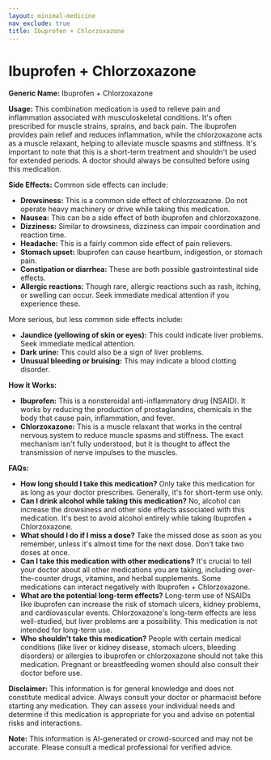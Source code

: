 ```yaml
---
layout: minimal-medicine
nav_exclude: true
title: Ibuprofen + Chlorzoxazone
---
```


# Ibuprofen + Chlorzoxazone

**Generic Name:** Ibuprofen + Chlorzoxazone

**Usage:** This combination medication is used to relieve pain and inflammation associated with musculoskeletal conditions.  It's often prescribed for muscle strains, sprains, and back pain. The ibuprofen provides pain relief and reduces inflammation, while the chlorzoxazone acts as a muscle relaxant, helping to alleviate muscle spasms and stiffness.  It's important to note that this is a short-term treatment and shouldn't be used for extended periods.  A doctor should always be consulted before using this medication.

**Side Effects:** Common side effects can include:

* **Drowsiness:** This is a common side effect of chlorzoxazone.  Do not operate heavy machinery or drive while taking this medication.
* **Nausea:** This can be a side effect of both ibuprofen and chlorzoxazone.
* **Dizziness:** Similar to drowsiness, dizziness can impair coordination and reaction time.
* **Headache:** This is a fairly common side effect of pain relievers.
* **Stomach upset:**  Ibuprofen can cause heartburn, indigestion, or stomach pain.
* **Constipation or diarrhea:**  These are both possible gastrointestinal side effects.
* **Allergic reactions:**  Though rare, allergic reactions such as rash, itching, or swelling can occur.  Seek immediate medical attention if you experience these.


More serious, but less common side effects include:

* **Jaundice (yellowing of skin or eyes):** This could indicate liver problems. Seek immediate medical attention.
* **Dark urine:** This could also be a sign of liver problems.
* **Unusual bleeding or bruising:** This may indicate a blood clotting disorder.


**How it Works:**

* **Ibuprofen:** This is a nonsteroidal anti-inflammatory drug (NSAID). It works by reducing the production of prostaglandins, chemicals in the body that cause pain, inflammation, and fever.
* **Chlorzoxazone:** This is a muscle relaxant that works in the central nervous system to reduce muscle spasms and stiffness.  The exact mechanism isn't fully understood, but it is thought to affect the transmission of nerve impulses to the muscles.


**FAQs:**

* **How long should I take this medication?**  Only take this medication for as long as your doctor prescribes.  Generally, it's for short-term use only.
* **Can I drink alcohol while taking this medication?** No, alcohol can increase the drowsiness and other side effects associated with this medication.  It's best to avoid alcohol entirely while taking Ibuprofen + Chlorzoxazone.
* **What should I do if I miss a dose?** Take the missed dose as soon as you remember, unless it's almost time for the next dose. Don't take two doses at once.
* **Can I take this medication with other medications?**  It's crucial to tell your doctor about all other medications you are taking, including over-the-counter drugs, vitamins, and herbal supplements. Some medications can interact negatively with Ibuprofen + Chlorzoxazone.
* **What are the potential long-term effects?**  Long-term use of NSAIDs like ibuprofen can increase the risk of stomach ulcers, kidney problems, and cardiovascular events. Chlorzoxazone's long-term effects are less well-studied, but liver problems are a possibility.  This medication is not intended for long-term use.
* **Who shouldn't take this medication?** People with certain medical conditions (like liver or kidney disease, stomach ulcers, bleeding disorders) or allergies to ibuprofen or chlorzoxazone should not take this medication.  Pregnant or breastfeeding women should also consult their doctor before use.


**Disclaimer:** This information is for general knowledge and does not constitute medical advice. Always consult your doctor or pharmacist before starting any medication.  They can assess your individual needs and determine if this medication is appropriate for you and advise on potential risks and interactions.


**Note:** This information is AI-generated or crowd-sourced and may not be accurate. Please consult a medical professional for verified advice.